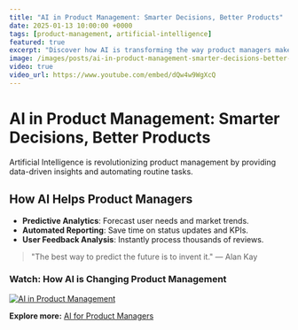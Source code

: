 ```yaml
---
title: "AI in Product Management: Smarter Decisions, Better Products"
date: 2025-01-13 10:00:00 +0000
tags: [product-management, artificial-intelligence]
featured: true
excerpt: "Discover how AI is transforming the way product managers make decisions."
image: /images/posts/ai-in-product-management-smarter-decisions-better-products-img.jpg
video: true
video_url: https://www.youtube.com/embed/dQw4w9WgXcQ
---
```


# AI in Product Management: Smarter Decisions, Better Products

Artificial Intelligence is revolutionizing product management by providing data-driven insights and automating routine tasks.

## How AI Helps Product Managers

- **Predictive Analytics**: Forecast user needs and market trends.
- **Automated Reporting**: Save time on status updates and KPIs.
- **User Feedback Analysis**: Instantly process thousands of reviews.

> "The best way to predict the future is to invent it." — Alan Kay

### Watch: How AI is Changing Product Management

[![AI in Product Management](https://img.youtube.com/vi/dQw4w9WgXcQ/0.jpg)](https://www.youtube.com/embed/dQw4w9WgXcQ)

**Explore more:** [AI for Product Managers](https://aiforpm.com/) 